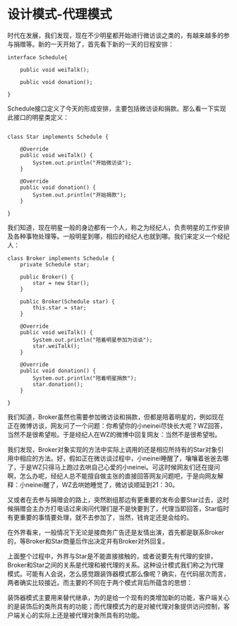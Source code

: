 # 设计模式-代理模式

时代在发展，我们发现，现在不少明星都开始进行微访谈之类的，有越来越多的参与捐赠等。新的一天开始了，首先看下新的一天的日程安排：

```
interface Schedule{
    
    public void weiTalk();
    
    public void donation();
    
}

```

Schedule接口定义了今天的形成安排，主要包括微访谈和捐款。那么看一下实现此接口的明星类定义：

```

class Star implements Schedule {

    @Override
    public void weiTalk() {
        System.out.println("开始微访谈");
    }

    @Override
    public void donation() {
        System.out.println("开始捐款");
    }

}

```

我们知道，现在明星一般的身边都有一个人，称之为经纪人，负责明星的工作安排及各种事物处理等。一般明星到哪，相应的经纪人也就到哪。我们来定义一个经纪人：

```
class Broker implements Schedule {
    private Schedule star;

    public Broker() {
        star = new Star();
    }

    public Broker(Schedule star) {
        this.star = star;
    }

    @Override
    public void weiTalk() {
        System.out.println("陪着明星参加为访谈");
        star.weiTalk();
    }

    @Override
    public void donation() {
        System.out.println("陪着明星捐款");
        star.donation();
    }

}

```

我们知道，Broker虽然也需要参加微访谈和捐款，但都是陪着明星的，例如现在正在微博访谈，网友问了一个问题：你希望你的小neinei尽快长大呢？WZ回答，当然不是很希望啦。于是经纪人在WZ的微博中回复网友：当然不是很希望啦。

我们发现，Broker对象实现的方法中实际上调用的还是相应所持有的Star对象引用中相应的方法。好，假如正在微访谈过程中，小neinei睡醒了，嚷嚷着爸爸去哪了，于是WZ只得马上跑过去哄自己心爱的小neinei。可这时候网友们还在提问啊，怎么办呢，经纪人总不能擅自做主张的直接回答网友问题吧，于是向网友解释：小neinei醒了，WZ去哄她睡觉了，微访谈顺延到21：30。

又或者在去参与捐赠会的路上，突然剧组那边有更重要的发布会要Star过去，这时候捐赠会主办方打电话过来询问代理们是不是快要到了，代理当即回答，Star临时有更重要的事情要处理，就不去参加了，当然，钱肯定还是会给的。

在外界看来，一般情况下无论是接商务广告还是友情出演，首先都是联系Broker的，等Broker和Star商量后作出决定并有Broker对外回复。

上面整个过程中，外界与Star是不能直接接触的，或者说要先有代理的安排，Broker和Star之间的关系是代理和被代理的关系。这种设计模式我们称之为代理模式。可能有人会说，怎么感觉跟装饰器模式那么像呢？确实，在代码层次而言，两者确实比较接近。而主要的不同在于两个模式背后所蕴含的思想：

装饰器模式主要用来替代继承，为的是给一个现有的类增加新的功能，客户端关心的是装饰后的类所具有的功能；而代理模式为的是对被代理对象提供访问控制，客户端关心的实际上还是被代理对象所具有的功能。
